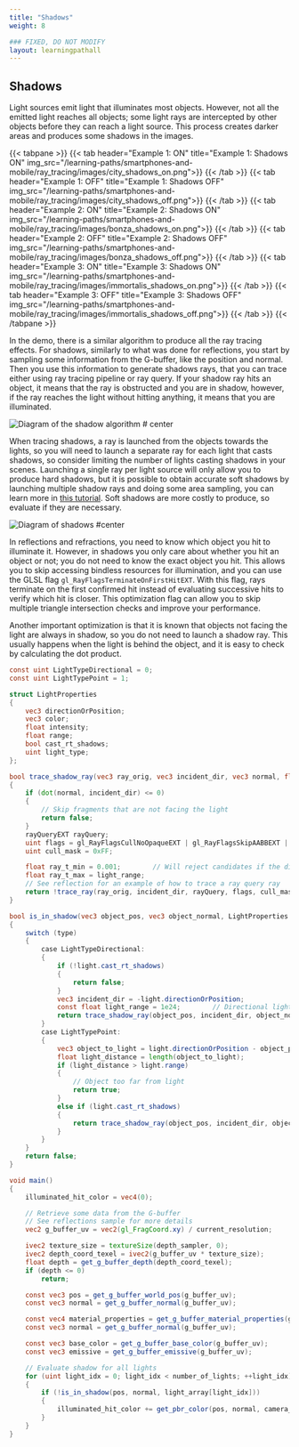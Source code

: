```yaml
---
title: "Shadows"
weight: 8

### FIXED, DO NOT MODIFY
layout: learningpathall
---
```


## Shadows

Light sources emit light that illuminates most objects. However, not all the emitted light reaches all objects; some light rays are intercepted by other objects before they can reach a light source. This process creates darker areas and produces some shadows in the images.

{{< tabpane >}}
  {{< tab header="Example 1: ON" title="Example 1: Shadows ON" img_src="/learning-paths/smartphones-and-mobile/ray_tracing/images/city_shadows_on.png">}} {{< /tab >}}
  {{< tab header="Example 1: OFF" title="Example 1: Shadows OFF" img_src="/learning-paths/smartphones-and-mobile/ray_tracing/images/city_shadows_off.png">}} {{< /tab >}}
  {{< tab header="Example 2: ON" title="Example 2: Shadows ON" img_src="/learning-paths/smartphones-and-mobile/ray_tracing/images/bonza_shadows_on.png">}} {{< /tab >}}
  {{< tab header="Example 2: OFF" title="Example 2: Shadows OFF" img_src="/learning-paths/smartphones-and-mobile/ray_tracing/images/bonza_shadows_off.png">}} {{< /tab >}}
  {{< tab header="Example 3: ON" title="Example 3: Shadows ON" img_src="/learning-paths/smartphones-and-mobile/ray_tracing/images/immortalis_shadows_on.png">}} {{< /tab >}}
  {{< tab header="Example 3: OFF" title="Example 3: Shadows OFF" img_src="/learning-paths/smartphones-and-mobile/ray_tracing/images/immortalis_shadows_off.png">}} {{< /tab >}}
{{< /tabpane >}}

In the demo, there is a similar algorithm to produce all the ray tracing effects. For shadows, similarly to what was done for reflections, you start by sampling some information from the G-buffer, like the position and normal. Then you use this information to generate shadows rays, that you can trace either using ray tracing pipeline or ray query. If your shadow ray hits an object, it means that the ray is obstructed and you are in shadow, however, if the ray reaches the light without hitting anything, it means that you are illuminated.

![Diagram of the shadow algorithm #  center](images/shadows_algorithm_diagram.drawio.svg "Diagram of the shadow algorithm")

When tracing shadows, a ray is launched from the objects towards the lights, so you will need to launch a separate ray for each light that casts shadows, so consider limiting the number of lights casting shadows in your scenes. Launching a single ray per light source will only allow you to produce hard shadows, but it is possible to obtain accurate soft shadows by launching multiple shadow rays and doing some area sampling, you can learn more in [this tutorial](https://medium.com/@alexander.wester/ray-tracing-soft-shadows-in-real-time-a53b836d123b). Soft shadows are more costly to produce, so evaluate if they are necessary.

![Diagram of shadows #center](images/shadows_diagram.png "Diagram of shadows")

In reflections and refractions, you need to know which object you hit to illuminate it. However, in shadows you only care about whether you hit an object or not; you do not need to know the exact object you hit. This allows you to skip accessing bindless resources for illumination, and you can use the GLSL flag `gl_RayFlagsTerminateOnFirstHitEXT`. With this flag, rays terminate on the first confirmed hit instead of evaluating successive hits to verify which hit is closer. This optimization flag can allow you to skip multiple triangle intersection checks and improve your performance.

Another important optimization is that it is known that objects not facing the light are always in shadow, so you do not need to launch a shadow ray. This usually happens when the light is behind the object, and it is easy to check by calculating the dot product.

``` glsl
const uint LightTypeDirectional = 0;
const uint LightTypePoint = 1;

struct LightProperties
{
    vec3 directionOrPosition;
    vec3 color;
    float intensity;
    float range;
    bool cast_rt_shadows;
    uint light_type;
};

bool trace_shadow_ray(vec3 ray_orig, vec3 incident_dir, vec3 normal, float light_range)
{
    if (dot(normal, incident_dir) <= 0)
    {
        // Skip fragments that are not facing the light
        return false;
    }
    rayQueryEXT rayQuery;
    uint flags = gl_RayFlagsCullNoOpaqueEXT | gl_RayFlagsSkipAABBEXT | gl_RayFlagsTerminateOnFirstHitEXT;
    uint cull_mask = 0xFF;

    float ray_t_min = 0.001;        // Will reject candidates if the distance is less. Useful to avoid self intersection.
    float ray_t_max = light_range;
    // See reflection for an example of how to trace a ray query ray
    return !trace_ray(ray_orig, incident_dir, rayQuery, flags, cull_mask, ray_t_min, ray_t_max);
}

bool is_in_shadow(vec3 object_pos, vec3 object_normal, LightProperties light)
{
    switch (type)
    {
        case LightTypeDirectional:
        {
            if (!light.cast_rt_shadows)
            {
                return false;
            }
            vec3 incident_dir = -light.directionOrPosition;
            const float light_range = 1e24;        // Directional light have infinity distance
            return trace_shadow_ray(object_pos, incident_dir, object_normal, light_range);
        }
        case LightTypePoint:
        {
            vec3 object_to_light = light.directionOrPosition - object_pos;
            float light_distance = length(object_to_light);
            if (light_distance > light.range)
            {
                // Object too far from light
                return true;
            }
            else if (light.cast_rt_shadows)
            {
                return trace_shadow_ray(object_pos, incident_dir, object_normal, light.range);
            }
        }
    }
    return false;
}

void main()
{
    illuminated_hit_color = vec4(0);

    // Retrieve some data from the G-buffer
    // See reflections sample for more details
    vec2 g_buffer_uv = vec2(gl_FragCoord.xy) / current_resolution;

    ivec2 texture_size = textureSize(depth_sampler, 0);
    ivec2 depth_coord_texel = ivec2(g_buffer_uv * texture_size);
    float depth = get_g_buffer_depth(depth_coord_texel);
    if (depth <= 0)
        return;

    const vec3 pos = get_g_buffer_world_pos(g_buffer_uv);
    const vec3 normal = get_g_buffer_normal(g_buffer_uv);

    const vec4 material_properties = get_g_buffer_material_properties(g_buffer_uv);
    const vec3 normal = get_g_buffer_normal(g_buffer_uv);

    const vec3 base_color = get_g_buffer_base_color(g_buffer_uv);
    const vec3 emissive = get_g_buffer_emissive(g_buffer_uv);

    // Evaluate shadow for all lights
    for (uint light_idx = 0; light_idx < number_of_lights; ++light_idx)
    {
        if (!is_in_shadow(pos, normal, light_array[light_idx]))
        {
            illuminated_hit_color += get_pbr_color(pos, normal, camera_position, base_color, emissive, hit_material_properties);
        }
    }
}
```